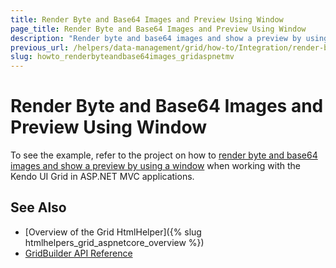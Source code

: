 ```yaml
---
title: Render Byte and Base64 Images and Preview Using Window
page_title: Render Byte and Base64 Images and Preview Using Window
description: "Render byte and base64 images and show a preview by using a window when working with the Kendo UI Grid in ASP.NET MVC applications."
previous_url: /helpers/data-management/grid/how-to/Integration/render-byte-base64-show-preview-window
slug: howto_renderbyteandbase64images_gridaspnetmv
---
```


# Render Byte and Base64 Images and Preview Using Window

To see the example, refer to the project on how to [render byte and base64 images and show a preview by using a window](https://github.com/telerik/ui-for-aspnet-mvc-examples/tree/master/grid/grid-render-byte-and-base64-images-and-show-preview-using-window) when working with the Kendo UI Grid in ASP.NET MVC applications.

## See Also

* [Overview of the Grid HtmlHelper]({% slug htmlhelpers_grid_aspnetcore_overview %})
* [GridBuilder API Reference](http://docs.telerik.com/aspnet-mvc/api/Kendo.Mvc.UI.Fluent/GridBuilder)
